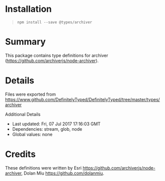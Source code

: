 # Installation
> `npm install --save @types/archiver`

# Summary
This package contains type definitions for archiver (https://github.com/archiverjs/node-archiver).

# Details
Files were exported from https://www.github.com/DefinitelyTyped/DefinitelyTyped/tree/master/types/archiver

Additional Details
 * Last updated: Fri, 07 Jul 2017 17:16:03 GMT
 * Dependencies: stream, glob, node
 * Global values: none

# Credits
These definitions were written by Esri <https://github.com/archiverjs/node-archiver>, Dolan Miu <https://github.com/dolanmiu>.
